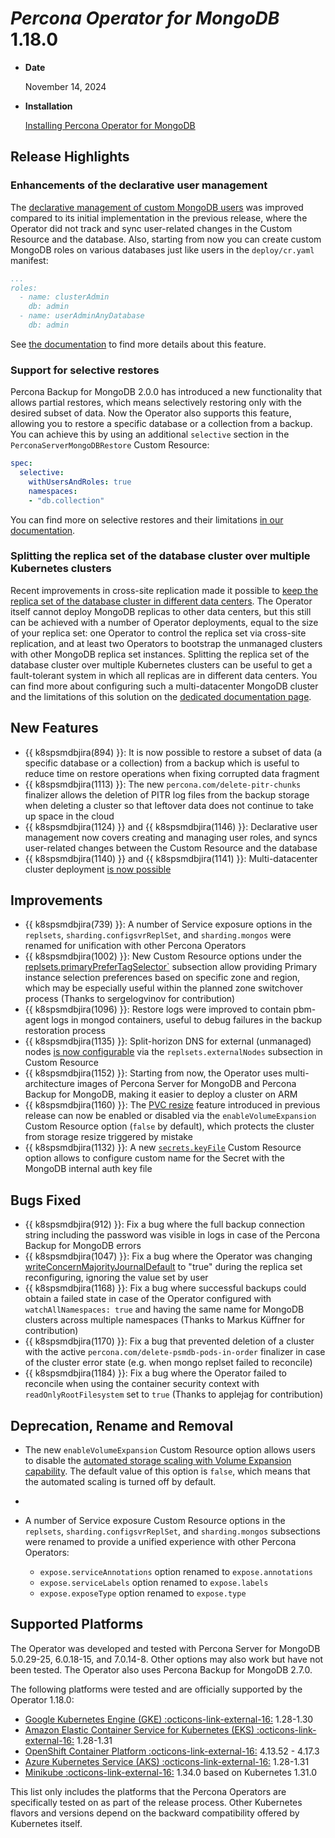 # *Percona Operator for MongoDB* 1.18.0

* **Date**

    November 14, 2024

* **Installation**

    [Installing Percona Operator for MongoDB](../System-Requirements.md#installation-guidelines)

## Release Highlights

### Enhancements of the declarative user management

The [declarative management of custom MongoDB users](../users.md#unprivileged-users) was improved compared to its initial implementation in the previous release, where the Operator did not track and sync user-related changes in the Custom Resource and the database. Also, starting from now you can create custom MongoDB roles on various databases just like users in the `deploy/cr.yaml` manifest:

```yaml
...
roles:
  - name: clusterAdmin
    db: admin
  - name: userAdminAnyDatabase
    db: admin
```

See [the documentation](../users.md#custom-mongodb-roles) to find more details about this feature.

### Support for selective restores 

Percona Backup for MongoDB 2.0.0 has introduced a new functionality that allows partial restores, which means selectively restoring only with the desired subset of data. Now the Operator also supports this feature, allowing you to restore a specific database or a collection from a backup. You can achieve this by using an additional `selective` section in the `PerconaServerMongoDBRestore` Custom Resource:

```yaml
spec:
  selective:
    withUsersAndRoles: true
    namespaces:
    - "db.collection"
```

You can find more on selective restores and their limitations [in our documentation](../backups-restore.md#selective-restores).

### Splitting the replica set of the database cluster over multiple Kubernetes clusters

Recent improvements in cross-site replication made it possible to [keep the replica set of the database cluster in different data centers](../replication-multi-dc.md). The Operator itself cannot deploy MongoDB replicas to other data centers, but this still can be achieved with a number of Operator deployments, equal to the size of your replica set: one Operator to control the replica set via cross-site replication, and at least two Operators to bootstrap the unmanaged clusters with other MongoDB replica set instances. Splitting the replica set of the database cluster over multiple Kubernetes clusters can be useful to get a fault-tolerant system in which all replicas are in different data centers.
You can find more about configuring such a multi-datacenter MongoDB cluster and the limitations of this solution on the [dedicated documentation page](../replication-multi-dc.md).

## New Features

* {{ k8spsmdbjira(894) }}:  It is now possible to restore a subset of data (a specific database or a collection) from a backup which is useful to reduce time on restore operations when fixing corrupted data fragment
* {{ k8spsmdbjira(1113) }}: The new `percona.com/delete-pitr-chunks` finalizer allows the deletion of PITR log files from the backup storage when deleting a cluster so that leftover data does not continue to take up space in the cloud
* {{ k8spsmdbjira(1124) }} and {{ k8spsmdbjira(1146) }}: Declarative user management now covers creating and managing user roles, and syncs user-related changes between the Custom Resource and the database
* {{ k8spsmdbjira(1140) }} and {{ k8spsmdbjira(1141) }}: Multi-datacenter cluster deployment [is now possible](../replication-multi-dc.md)

## Improvements

* {{ k8spsmdbjira(739) }}: A number of Service exposure options in the `replsets`, `sharding.configsvrReplSet`, and `sharding.mongos`  were renamed for unification with other Percona Operators
* {{ k8spsmdbjira(1002) }}: New Custom Resource options under the [replsets.primaryPreferTagSelector`](../operator.md#replsets.primaryprefertagselectorregion) subsection allow providing Primary instance selection preferences based on specific zone and region, which may be especially useful within the planned zone switchover process (Thanks to sergelogvinov for contribution)
* {{ k8spsmdbjira(1096) }}: Restore logs were improved to contain pbm-agent logs in mongod containers, useful to debug failures in the backup restoration process
* {{ k8spsmdbjira(1135) }}: Split-horizon DNS for external (unmanaged) nodes [is now configurable](../expose.md#exposing-replica-set-with-split-horizon-dns) via the `replsets.externalNodes` subsection in Custom Resource
* {{ k8spsmdbjira(1152) }}: Starting from now, the Operator uses multi-architecture images of Percona Server for MongoDB and Percona Backup for MongoDB, making it easier to deploy a cluster on ARM
* {{ k8spsmdbjira(1160) }}: The [PVC resize](../scaling.md#scale-storage) feature introduced in previous release can now be enabled or disabled via the `enableVolumeExpansion` Custom Resource option (`false` by default), which protects the cluster from storage resize triggered by mistake 
* {{ k8spsmdbjira(1132) }}: A new [`secrets.keyFile`](../operator.md#secretskeyfile) Custom Resource option allows to configure custom name for the Secret with the MongoDB internal auth key file 

## Bugs Fixed

* {{ k8spsmdbjira(912) }}: Fix a bug where the full backup connection string including the password was visible in logs in case of the Percona Backup for MongoDB errors
* {{ k8spsmdbjira(1047) }}: Fix a bug where the Operator was changing [writeConcernMajorityJournalDefault](https://www.mongodb.com/docs/manual/reference/replica-configuration/#mongodb-rsconf-rsconf.writeConcernMajorityJournalDefault) to "true" during the replica set reconfiguring, ignoring the value set by user
* {{ k8spsmdbjira(1168) }}: Fix a bug where successful backups could obtain a failed state in case of the Operator configured with `watchAllNamespaces: true` and having the same name for MongoDB clusters across multiple namespaces (Thanks to Markus Küffner for contribution)
* {{ k8spsmdbjira(1170) }}: Fix a bug that prevented deletion of a cluster with the active `percona.com/delete-psmdb-pods-in-order` finalizer in case of the cluster error state (e.g. when mongo replset failed to reconcile)
* {{ k8spsmdbjira(1184) }}: Fix a bug where the Operator failed to reconcile when using the container security context with `readOnlyRootFilesystem` set to `true` (Thanks to applejag for contribution)

## Deprecation, Rename and Removal

* The new `enableVolumeExpansion` Custom Resource option allows users to disable the [automated storage scaling with Volume Expansion capability](../scaling.md#automated-scaling-with-volume-expansion-capability). The default value of this option is `false`, which means that the automated scaling is turned off by default.
* 
* A number of Service exposure Custom Resource options in the `replsets`, `sharding.configsvrReplSet`, and `sharding.mongos` subsections were renamed to provide a unified experience with other Percona Operators:

    * `expose.serviceAnnotations` option renamed to `expose.annotations`
    * `expose.serviceLabels` option renamed to `expose.labels`
    * `expose.exposeType` option renamed to `expose.type`

## Supported Platforms

The Operator was developed and tested with Percona Server for MongoDB 5.0.29-25,
6.0.18-15, and 7.0.14-8. Other options may also work but have not been tested. The
Operator also uses Percona Backup for MongoDB 2.7.0.

The following platforms were tested and are officially supported by the Operator
1.18.0:

* [Google Kubernetes Engine (GKE) :octicons-link-external-16:](https://cloud.google.com/kubernetes-engine) 1.28-1.30
* [Amazon Elastic Container Service for Kubernetes (EKS) :octicons-link-external-16:](https://aws.amazon.com) 1.28-1.31
* [OpenShift Container Platform :octicons-link-external-16:](https://www.redhat.com/en/technologies/cloud-computing/openshift) 4.13.52 - 4.17.3
* [Azure Kubernetes Service (AKS) :octicons-link-external-16:](https://azure.microsoft.com/en-us/services/kubernetes-service/) 1.28-1.31
* [Minikube :octicons-link-external-16:](https://github.com/kubernetes/minikube) 1.34.0 based on Kubernetes 1.31.0

This list only includes the platforms that the Percona Operators are specifically tested on as part of the release process. Other Kubernetes flavors and versions depend on the backward compatibility offered by Kubernetes itself.
